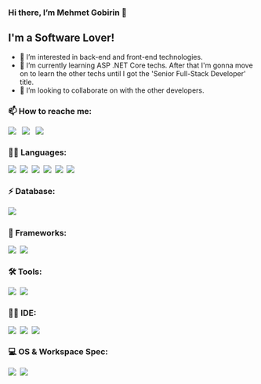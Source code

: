 ### Hi there, I’m Mehmet Gobirin 👋
## I'm a Software Lover!

- 👀 I’m interested in back-end and front-end technologies.
- 🌱 I’m currently learning ASP .NET Core techs. After that I'm gonna move on to learn the other techs until I got the 'Senior Full-Stack Developer' title. 
- 💞️ I’m looking to collaborate on with the other developers.

### 📫 How to reache me:
[<img src = "https://img.shields.io/badge/LinkedIn-0077B5?style=for-the-badge&logo=linkedin&logoColor=white" />](https://www.linkedin.com/in/mehmet-gobirin-tanırğan) &nbsp;
[<img src = "https://img.shields.io/badge/Gmail-D14836?style=for-the-badge&logo=gmail&logoColor=white" />](https://mail.google.com/mail/?view=cm&fs=1&tf=1&to=mehmet.g.tanirgan@gmail.com) &nbsp;
[<img src = "https://img.shields.io/badge/-Hackerrank-2EC866?style=for-the-badge&logo=HackerRank&logoColor=white" />](https://www.hackerrank.com/mehmetgtanirgan)

### 👩‍💻 Languages:
<img src = "https://img.shields.io/badge/C-00599C?style=for-the-badge&logo=c&logoColor=white" />&nbsp;
<img src = "https://img.shields.io/badge/C%2B%2B-00599C?style=for-the-badge&logo=c%2B%2B&logoColor=white" />&nbsp;
<img src = "https://img.shields.io/badge/C%23-239120?style=for-the-badge&logo=c-sharp&logoColor=white" />&nbsp;
<img src = "https://img.shields.io/badge/HTML5-E34F26?style=for-the-badge&logo=html5&logoColor=white" />&nbsp;
<img src = "https://img.shields.io/badge/CSS3-1572B6?style=for-the-badge&logo=css3&logoColor=white" />&nbsp;
<img src = "https://img.shields.io/badge/JavaScript-F7DF1E?style=for-the-badge&logo=javascript&logoColor=black" />&nbsp;

### ⚡ Database:
<img src = "https://img.shields.io/badge/Microsoft%20SQL%20Sever-CC2927?style=for-the-badge&logo=microsoft%20sql%20server&logoColor=white" />&nbsp;

### 🚀 Frameworks:
<img src = "https://img.shields.io/badge/.NET-512BD4?style=for-the-badge&logo=dotnet&logoColor=white" />&nbsp;
<img src = "https://img.shields.io/badge/Bootstrap-563D7C?style=for-the-badge&logo=bootstrap&logoColor=white" />&nbsp;

### 🛠️ Tools:
<img src = "https://img.shields.io/badge/Git-F05032?style=for-the-badge&logo=git&logoColor=white" />&nbsp;
<img src = "https://img.shields.io/badge/Postman-FF6C37?style=for-the-badge&logo=Postman&logoColor=white" />&nbsp;

### 👩‍💻 IDE:
<img src = "https://img.shields.io/badge/Visual_Studio-5C2D91?style=for-the-badge&logo=visual%20studio&logoColor=white" />&nbsp;
<img src = "https://img.shields.io/badge/Visual_Studio_Code-0078D4?style=for-the-badge&logo=visual%20studio%20code&logoColor=white" />&nbsp;
<img src = "https://img.shields.io/badge/Arduino_IDE-00979D?style=for-the-badge&logo=arduino&logoColor=white" />&nbsp;

### 💻 OS & Workspace Spec:
<img src = "https://img.shields.io/badge/Windows-0078D6?style=for-the-badge&logo=windows&logoColor=white" />&nbsp;
<img src = "https://img.shields.io/badge/AMD-ED1C24?style=for-the-badge&logo=amd&logoColor=white" />&nbsp;



<!---
MehmetGobirinTanirgan/MehmetGobirinTanirgan is a ✨ special ✨ repository because its `README.md` (this file) appears on your GitHub profile.
You can click the Preview link to take a look at your changes.
--->
